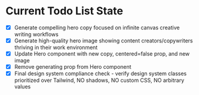 <!-- DO NOT EDIT - Managed by todo_list tool -->
<!-- Updated: 2025-09-25T14:19:24.343Z -->

# Current Todo List State

- [x] Generate compelling hero copy focused on infinite canvas creative writing workflows
- [x] Generate high-quality hero image showing content creators/copywriters thriving in their work environment
- [x] Update Hero component with new copy, centered=false prop, and new image
- [x] Remove generating prop from Hero component
- [x] Final design system compliance check - verify design system classes prioritized over Tailwind, NO shadows, NO custom CSS, NO arbitrary values
